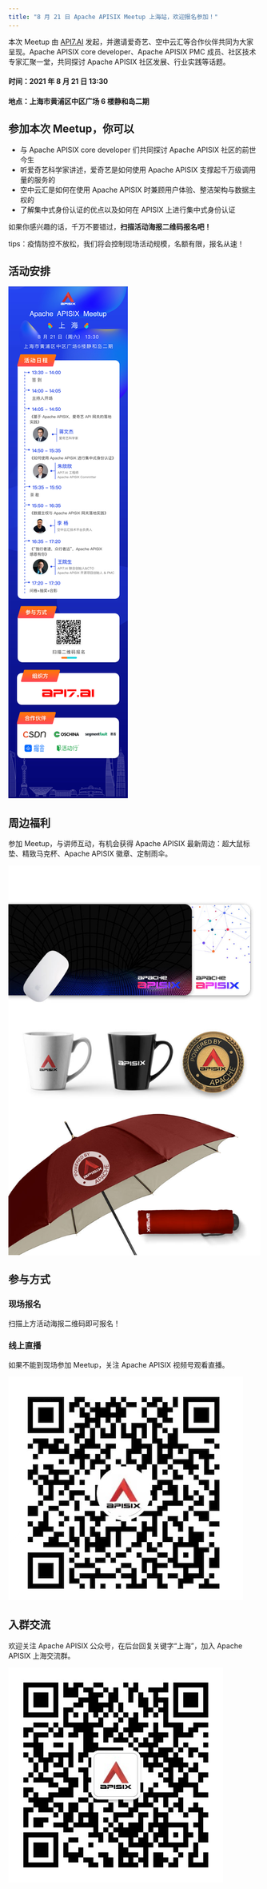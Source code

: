```yaml
---
title: "8 月 21 日 Apache APISIX Meetup 上海站，欢迎报名参加！"
---
```


<!--truncate-->
本次 Meetup 由 [API7.AI](https://www.apiseven.com/) 发起，并邀请爱奇艺、空中云汇等合作伙伴共同为大家呈现。Apache APISIX core developer、Apache APISIX PMC 成员、社区技术专家汇聚一堂，共同探讨 Apache APISIX 社区发展、行业实践等话题。

#### 时间：2021 年 8 月 21 日 13:30

#### 地点：上海市黄浦区中区广场 6 楼静和岛二期

## 参加本次 Meetup，你可以

- 与 Apache APISIX core developer 们共同探讨 Apache APISIX 社区的前世今生
- 听爱奇艺科学家讲述，爱奇艺是如何使用 Apache APISIX 支撑起千万级调用量的服务的
- 空中云汇是如何在使用 Apache APISIX 时兼顾用户体验、整洁架构与数据主权的
- 了解集中式身份认证的优点以及如何在 APISIX 上进行集中式身份认证

如果你感兴趣的话，千万不要错过，**扫描活动海报二维码报名吧！**

tips：疫情防控不放松，我们将会控制现场活动规模，名额有限，报名从速！

## 活动安排

![Apache APISIX Meetup](../static/img/blog_img/2021-08-21-1.jpg)

## 周边福利

参加 Meetup，与讲师互动，有机会获得 Apache APISIX 最新周边：超大鼠标垫、精致马克杯、Apache APISIX 徽章、定制雨伞。

![Apache APISIX Gift](../static/img/blog_img/2021-08-21-4.jpg)

## 参与方式

### 现场报名

扫描上方活动海报二维码即可报名！

### 线上直播

如果不能到现场参加 Meetup，关注 Apache APISIX 视频号观看直播。

![Apache APISIX Live](../static/img/blog_img/2021-08-21-2.png)

## 入群交流

欢迎关注 Apache APISIX 公众号，在后台回复关键字“上海”，加入 Apache APISIX 上海交流群。

![Apache APISIX wechat](../static/img/blog_img/2021-08-21-3.png)
